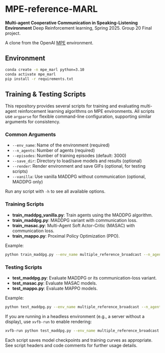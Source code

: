 # MPE-reference-MARL
**Multi-agent Cooperative Communication in Speaking-Listening Environment**
Deep Reinforcement learning, Spring 2025. Group 20 Final project.

A clone from the OpenAI [MPE](https://github.com/openai/multiagent-particle-envs) environment.

## Environment
```bash
conda create -n mpe_marl python=3.10
conda activate mpe_marl
pip install -r requirements.txt
```

## Training & Testing Scripts

This repository provides several scripts for training and evaluating multi-agent reinforcement learning algorithms on MPE environments. All scripts use `argparse` for flexible command-line configuration, supporting similar arguments for consistency.

### Common Arguments

- `--env_name`: Name of the environment (required)
- `--n_agents`: Number of agents (required)
- `--episodes`: Number of training episodes (default: 3000)
- `--save_dir`: Directory to load/save models and results (optional)
- `--render`: Render environment and save GIFs (optional, for testing scripts)
- `--vanilla`: Use vanilla MADDPG without communication (optional, MADDPG only)

Run any script with `-h` to see all available options.

### Training Scripts

- **train_maddpg_vanilla.py**: Train agents using the MADDPG algorithm.
- **train_maddpg.py**: MADDPG variant with communication loss.
- **train_masac.py**: Multi-Agent Soft Actor-Critic (MASAC) with communication loss.
- **train_mappo.py**: Proximal Policy Optimization (PPO).

Example:
```bash
python train_maddpg.py --env_name multiple_reference_broadcast --n_agents 3 --episodes 3000 --save_dir results/
```

### Testing Scripts

- **test_maddpg.py**: Evaluate MADDPG or its communication-loss variant.
- **test_masac.py**: Evaluate MASAC models.
- **test_mappo.py**: Evaluate MAPPO models.

Example:
```bash
python test_maddpg.py --env_name multiple_reference_broadcast --n_agents 3 --episodes 3000 --render
```
If you are running in a headless environment (e.g., a server without a display), use `xvfb-run` to enable rendering:
```bash
xvfb-run python test_maddpg.py --env_name multiple_reference_broadcast --n_agents 3 --episodes 3000 --render
```

Each script saves model checkpoints and training curves as appropriate. See script headers and code comments for further usage details.

